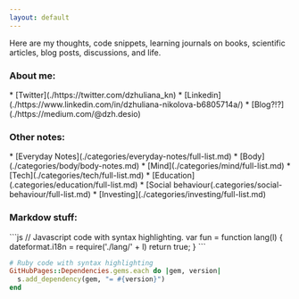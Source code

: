 ```yaml
---
layout: default
---
```



<p>
Here are my thoughts, code snippets, learning journals on books, scientific articles, blog posts, discussions, and life.</p>
<h3>About me:</h3>
*  [Twitter](./https://twitter.com/dzhuliana_kn)
*  [Linkedin](./https://www.linkedin.com/in/dzhuliana-nikolova-b6805714a/)
*  [Blog?!?](./https://medium.com/@dzh.desio)
<br>

<h3>Other notes:</h3>
*  [Everyday Notes](./categories/everyday-notes/full-list.md)
*  [Body](./categories/body/body-notes.md) 
*  [Mind](./categories/mind/full-list.md)
*  [Tech](./categories/tech/full-list.md)
*  [Education](.categories/education/full-list.md)
*  [Social behaviour(.categories/social-behaviour/full-list.md)
*  [Investing](./categories/investing/full-list.md)

<br>


<h3>Markdow stuff:</h3>
```js
// Javascript code with syntax highlighting.
var fun = function lang(l) {
  dateformat.i18n = require('./lang/' + l)
  return true;
}
```

```ruby
# Ruby code with syntax highlighting
GitHubPages::Dependencies.gems.each do |gem, version|
  s.add_dependency(gem, "= #{version}")
end
```
